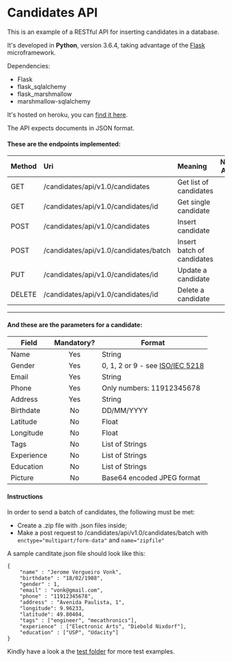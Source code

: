 # Candidates API
This is an example of a RESTful API for inserting candidates in a database.

It's developed in **Python**, version 3.6.4, taking advantage of the [Flask](http://flask.pocoo.org/) microframework.

Dependencies:

- Flask
- flask_sqlalchemy
- flask_marshmallow
- marshmallow-sqlalchemy

It's hosted on heroku, you can [find it here](https://candidates-api.herokuapp.com/).

The API expects documents in JSON format.

#### These are the endpoints implemented:

| Method | Uri                                   | Meaning                    | Needs Auth? |
| ------ | :------------------------------------ | :------------------------- | :------------------------: |
| GET    | /candidates/api/v1.0/candidates       | Get list of candidates     |No|
| GET    | /candidates/api/v1.0/candidates/id    | Get single candidate       |No|
| POST   | /candidates/api/v1.0/candidates       | Insert candidate           |No|
| POST   | /candidates/api/v1.0/candidates/batch | Insert batch of candidates |No|
| PUT    | /candidates/api/v1.0/candidates/id    | Update a candidate         |Yes|
| DELETE | /candidates/api/v1.0/candidates/id    | Delete a candidate         |Yes|

------

#### And these are the parameters for a candidate:

| Field      | Mandatory? | Format                                                       |
| ---------- | :--------: | ------------------------------------------------------------ |
| Name       |    Yes     | String                                                       |
| Gender     |    Yes     | 0, 1, 2 or 9 - see [ISO/IEC 5218](https://en.wikipedia.org/wiki/ISO/IEC_5218) |
| Email      |    Yes     | String                                                       |
| Phone      |    Yes     | Only numbers: 11912345678                                    |
| Address    |    Yes     | String                                                       |
| Birthdate  |     No     | DD/MM/YYYY                                                   |
| Latitude   |     No     | Float                                                        |
| Longitude  |     No     | Float                                                        |
| Tags       |     No     | List of Strings                                              |
| Experience |     No     | List of Strings                                              |
| Education  |     No     | List of Strings                                              |
| Picture    |     No     | Base64 encoded JPEG format                                   |

#### Instructions

In order to send a batch of candidates, the following must be met:

- Create a .zip file with .json files inside;
- Make a post request to /candidates/api/v1.0/candidates/batch with `enctype="multipart/form-data"` and `name="zipfile"`

A sample canditate.json file should look like this:
```
{
    "name" : "Jerome Vergueiro Vonk",
    "birthdate" : "18/02/1988",
    "gender" : 1,
    "email" : "vonk@gmail.com",
    "phone" : "11912345678",
    "address" : "Avenida Paulista, 1",
    "longitude": 9.96233,
    "latitude": 49.80404,
    "tags" : ["engineer", "mecathronics"],
    "experience" : ["Electronic Arts", "Diebold Nixdorf"],
    "education" : ["USP", "Udacity"]
}
```
Kindly have a look a the [test folder](https://github.com/jeromevonk/candidates-api/tree/master/test) for more test examples.
